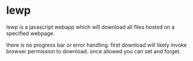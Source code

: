 # lewp

lewp is a javascript webapp which will download all files hosted on a specified webpage.

there is no progress bar or error handling. first download will likely invoke browser permission to download. once allowed you can set and forget.
